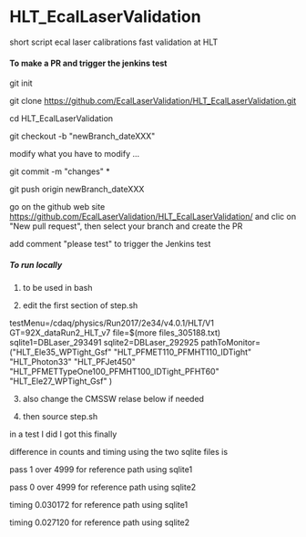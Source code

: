 # HLT_EcalLaserValidation
short script ecal laser calibrations fast validation at HLT

####  To make a PR and trigger the jenkins test  #######

git init

git clone https://github.com/EcalLaserValidation/HLT_EcalLaserValidation.git

cd  HLT_EcalLaserValidation

git checkout -b "newBranch_dateXXX"

modify what you have to modify ...

git commit -m "changes" *

git push origin newBranch_dateXXX

go on the github web site https://github.com/EcalLaserValidation/HLT_EcalLaserValidation/ and clic on "New pull request", then select your branch and create the PR

add comment "please test" to trigger the Jenkins test



##### To run locally #######



1. to be used in bash

2.  edit the first section of step.sh 

testMenu=/cdaq/physics/Run2017/2e34/v4.0.1/HLT/V1
GT=92X_dataRun2_HLT_v7
file=$(more files_305188.txt)
sqlite1=DBLaser_293491
sqlite2=DBLaser_292925
pathToMonitor=("HLT_Ele35_WPTight_Gsf" "HLT_PFMET110_PFMHT110_IDTight"  "HLT_Photon33"  "HLT_PFJet450" "HLT_PFMETTypeOne100_PFMHT100_IDTight_PFHT60" "HLT_Ele27_WPTight_Gsf" )



3. also change the CMSSW relase below if needed


4. then source step.sh


in a test I did I got this finally

difference in counts and timing using the two sqlite files is 

pass  1  over  4999  for reference path using  sqlite1

pass  0  over  4999  for reference path using  sqlite2

timing 0.030172  for reference path using sqlite1

timing 0.027120  for reference path using sqlite2
